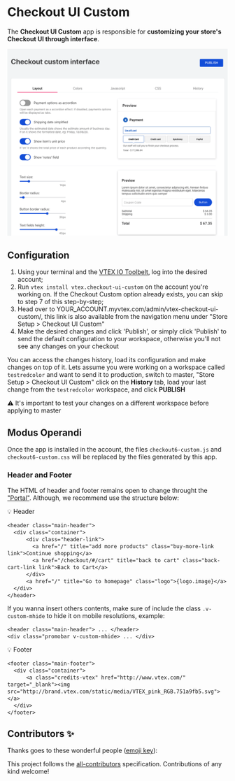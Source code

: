 # Checkout UI Custom

The **Checkout UI Custom** app is responsible for **customizing your store's Checkout UI through interface**.

![Home Screen](./images/screenshot.png)

## Configuration

1.  Using your terminal and the [VTEX IO Toolbelt](https://vtex.io/docs/recipes/development/vtex-io-cli-installment-and-command-reference), log into the desired account;
2.  Run `vtex install vtex.checkout-ui-custom` on the account you're working on. If the Checkout Custom option already exists, you can skip to step 7 of this step-by-step;
3.  Head over to YOUR_ACCOUNT.myvtex.com/admin/vtex-checkout-ui-custom/, this link is also available from the navigation menu under "Store Setup > Checkout UI Custom"
4.  Make the desired changes and click 'Publish', or simply click 'Publish' to send the default configuration to your workspace, otherwise you'll not see any changes on your checkout

You can access the changes history, load its configuration and make changes on top of it. 
Lets assume you were working on a workspace called `testredcolor` and want to send it to production, switch to master, "Store Setup > Checkout UI Custom" click on the **History** tab, load your last change from the `testredcolor` workspace, and click **PUBLISH**

:warning: It's important to test your changes on a different workspace before applying to master

## Modus Operandi 

Once the app is installed in the account, the files `checkout6-custom.js` and `checkout6-custom.css` will be replaced by the files generated by this app.

### Header and Footer

The HTML of header and footer remains open to change throught the ["Portal"](/admin/portal/#/sites).
Although, we recommend use the structure below:

💡 Header

```
<header class="main-header">
  <div class="container">
	  <div class="header-link">
		<a href="/" title="add more products" class="buy-more-link link">Continue shopping</a>
		<a href="/checkout/#/cart" title="back to cart" class="back-cart-link link">Back to Cart</a>
	  </div>
	  <a href="/" title="Go to homepage" class="logo">{logo.image}</a>
  </div>
</header>
```

If you wanna insert others contents, make sure of include the class `.v-custom-mhide` to hide it on mobile resolutions, example:

```
<header class="main-header"> ... </header>
<div class="promobar v-custom-mhide> ... </div>
```

💡 Footer

```
<footer class="main-footer">
  <div class="container">
	  <a class="credits-vtex" href="http://www.vtex.com/" target="_blank"><img src="http://brand.vtex.com/static/media/VTEX_pink_RGB.751a9fb5.svg"></a>
  </div>
</footer>
```

## Contributors ✨

Thanks goes to these wonderful people ([emoji key](https://allcontributors.org/docs/en/emoji-key)):

<!-- ALL-CONTRIBUTORS-LIST:START - Do not remove or modify this section -->
<!-- prettier-ignore-start -->
<!-- markdownlint-disable -->
<!-- markdownlint-enable -->
<!-- prettier-ignore-end -->
<!-- ALL-CONTRIBUTORS-LIST:END -->

This project follows the [all-contributors](https://github.com/all-contributors/all-contributors) specification. Contributions of any kind welcome!